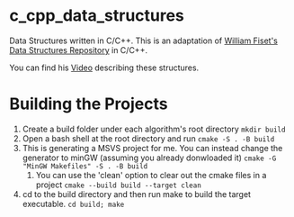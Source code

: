 # c_cpp_data_structures
Data Structures written in C/C++. This is an adaptation of [William Fiset's Data Structures Repository](https://github.com/williamfiset/DEPRECATED-data-structures) in C/C++.

You can find his [Video](https://youtu.be/RBSGKlAvoiM) describing these structures.

# Building the Projects
1. Create a build folder under each algorithm's root directory
   `mkdir build`
2. Open a bash shell at the root directory and run
    `cmake -S . -B build`
3. This is generating a MSVS project for me. You can instead change the generator to minGW (assuming you already donwloaded it)
   `cmake -G "MinGW Makefiles" -S . -B build`
   1. You can use the 'clean' option to clear out the cmake files in a project
      `cmake --build build --target clean`
4. cd to the build directory and then run make to build the target executable.
   `cd build; make`